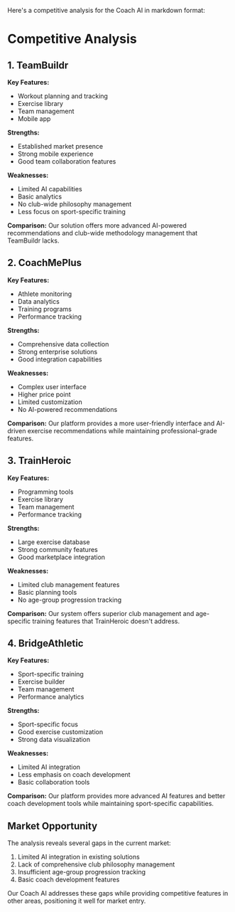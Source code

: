 Here's a competitive analysis for the Coach AI in markdown format:

# Competitive Analysis

## 1. TeamBuildr

**Key Features:**

- Workout planning and tracking
- Exercise library
- Team management
- Mobile app

**Strengths:**

- Established market presence
- Strong mobile experience
- Good team collaboration features

**Weaknesses:**

- Limited AI capabilities
- Basic analytics
- No club-wide philosophy management
- Less focus on sport-specific training

**Comparison:** Our solution offers more advanced AI-powered recommendations and club-wide
methodology management that TeamBuildr lacks.

## 2. CoachMePlus

**Key Features:**

- Athlete monitoring
- Data analytics
- Training programs
- Performance tracking

**Strengths:**

- Comprehensive data collection
- Strong enterprise solutions
- Good integration capabilities

**Weaknesses:**

- Complex user interface
- Higher price point
- Limited customization
- No AI-powered recommendations

**Comparison:** Our platform provides a more user-friendly interface and AI-driven exercise
recommendations while maintaining professional-grade features.

## 3. TrainHeroic

**Key Features:**

- Programming tools
- Exercise library
- Team management
- Performance tracking

**Strengths:**

- Large exercise database
- Strong community features
- Good marketplace integration

**Weaknesses:**

- Limited club management features
- Basic planning tools
- No age-group progression tracking

**Comparison:** Our system offers superior club management and age-specific training features that
TrainHeroic doesn't address.

## 4. BridgeAthletic

**Key Features:**

- Sport-specific training
- Exercise builder
- Team management
- Performance analytics

**Strengths:**

- Sport-specific focus
- Good exercise customization
- Strong data visualization

**Weaknesses:**

- Limited AI integration
- Less emphasis on coach development
- Basic collaboration tools

**Comparison:** Our platform provides more advanced AI features and better coach development tools
while maintaining sport-specific capabilities.

## Market Opportunity

The analysis reveals several gaps in the current market:

1. Limited AI integration in existing solutions
2. Lack of comprehensive club philosophy management
3. Insufficient age-group progression tracking
4. Basic coach development features

Our Coach AI addresses these gaps while providing competitive features in other
areas, positioning it well for market entry.
